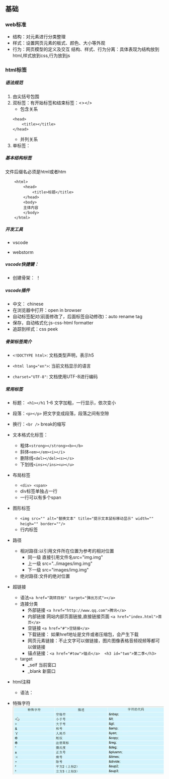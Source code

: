 ## 基础
### web标准
- 结构：对元素进行分类整理
- 样式：设置网页元素的板式、颜色、大小等外观
- 行为：网页模型的定义及交互
结构、样式、行为分离：具体表现为结构放到html,样式放到css,行为放到js
### html标签
##### 语法规范
1. 由尖括号包围
2. 双标签：有开始标签和结束标签：<></>
    - 包含关系
    ```
    <head>
        <title></title>
    </head>
    ```
    - 并列关系
    <head></head>
    <body></body>
3. 单标签：<br />
##### 基本结构标签

文件后缀名必须是html或者htm

```
    <html>
        <head>
            <title>标题</title>
        </head>
        <body>
        主体内容
        </body>
    </html>
```

##### 开发工具

- vscode

- webstorm

##### vscode快捷键： 
- 创建骨架： ！
  
##### vscode插件
- 中文： chinese
- 在浏览器中打开：open in browser
- 自动标签配对(前面修改了，后面标签自动修改)：auto rename tag
- 保存，自动格式化:js-css-html formatter
- 追踪到样式：css peek
##### 骨架标签简介
- `<!DOCTYPE html>`: 文档类型声明，表示h5

- `<html lang="en">`: 当前文档显示的语言

- `charset="UTF-8"`: 文档使用UTF-8进行编码
##### 常用标签
- 标题： `<h1></h1`  1-6 文字加粗，一行显示，依次变小

- 段落：`<p></p>` 把文字变成段落，段落之间有空隙

- 换行：`<br />` break的缩写

- 文本格式化标签：
	- 粗体`<strong></strong><b></b>`
  - 斜体`<em></em><i></i>`
  - 删除线`<del></del><s></s>`
  - 下划线`<ins></ins><u></u>`

- 布局标签
  - `<div> <span>`
  - div标签单独占一行
  - 一行可以有多个span
  
- 图形标签
	- `<img src="" alt="替换文本" title="提示文本鼠标移动显示" width="" heigh="" border=""/>`
	- 行内标签
	
- 路径
	- 相对路径:以引用文件所在位置为参考的相对位置
		- 同一级 直接引用文件名src="img.img"
		- 上一级 src="../images/img.img"
		- 下一级 src="images/img.img"
	- 绝对路径:文件的绝对位置
	
- 超链接
	- 语法`<a href="跳转目标" target="弹出方式"></a>`
	- 连接分类
		- 外部链接 `<a href="http://www.qq.com">腾讯</a>`
		- 内部链接 网站内部页面链接,直接链接页面 `<a href="index.html">首页</a>`
		- 空链接 `<a href="#">空链接</a>`
		- 下载链接： 如果href地址是文件或者压缩包，会产生下载
		- 网页元素链接：不止文字可以做链接，图片图像表格音频视频等都可以做链接
		- 锚点链接：`<a href="#tow">锚点</a>  <h3 id="two">第二季</h3>`
	- target 
		- _self 当前窗口
		- _blank 新窗口
	
- html注释
	- 语法： <!-- 注释 -->
	
- 特殊字符
  <img src="../../assets/images/webfront/ht01.png"/>